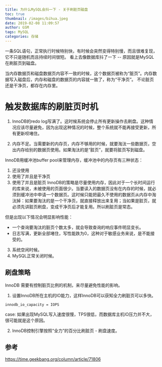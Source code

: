 ```yaml
---
title: 为什么MySQL会抖一下 - 关于刷脏页磁盘
toc: true
thumbnail: /images/bihua.jpeg
date: 2019-02-08 11:09:57
author: GSM
tags: MySQL
categories: 存储
---
```

一条SQL语句，正常执行时候特别快，有时候会突然变得特别慢，而且很难复现，它不只是随机而且持续时间很短。 看上去像数据库抖了一下 -- 原因就是MySQL在刷脏页到磁盘。
<!--more-->
当内存数据页和磁盘数据页内容不一致的时候，这个数据页被称为“脏页”。内存数据写入磁盘后，内存和磁盘的数据页的内容就一致了，称为“干净页”。 不论脏页还是干净页，都存在内存里。

# 触发数据库的刷脏页时机
1. InnoDB的redo log写满了。这时候系统会停止所有更新操作去刷盘。这种情况应该尽量避免，因为出现这种情况的时候，整个系统就不能再接受更新，所有更新呗堵住。

2. 内存不足。当需要新的内存页，内存不够用的时候，就要淘汰一些数据页，空出内存给别的数据页使用。如果淘汰的是“脏页”，就要将脏页写到磁盘。

InnoDB用缓冲池buffer pool来管理内存，缓冲池中的内存页有三种状态：
1. 还没使用
2. 使用了并且是干净页
3. 使用了并且是脏页
InnoDB的策略是尽量使用内存，因此对于一个长时间运行的库来说，未被使用的页面很少。当要读入的数据页没有在内存的时候，就必须到缓冲池中申请一个数据页。这时候只能把最久不使用的数据页从内存中淘汰掉：如果要淘汰的是一个干净页，就直接释放出来复用；当如果是脏页，就必须先讲脏页刷盘，变成干净页后才能复用。所以刷脏页是常态。

但是出现以下情况会明显影响性能：
- 一个查询要淘汰的脏页个数太多，就会导致查询的响应事件明显变长。
- 日志写满，更新全部堵住，写性能跌为0，这种对于敏感业务来说，是不能接受的。

3. 系统空闲时候。
4. MySQL正常关闭时候。

## 刷盘策略
InnoDB 需要有控制脏页比例的机制，来尽量避免性能的影响。

1. 设置InnoDB所在主机的IO能力，这样InnoDB可以获知全力刷脏页可以多快。
```
innodb_io_capacity = IOPS
```
case: 如果出现MySQL写入速度很慢，TPS很低，而数据库主机IO压力并不大，很可能就是这个原因。

2. InnoDB控制引擎按照“全力”的百分比刷脏页 - 刷盘速度。

## 参考
https://time.geekbang.org/column/article/71806
